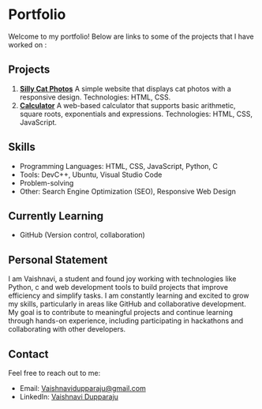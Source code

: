 # Portfolio
Welcome to my portfolio! Below are links to some of the projects that I have worked on :

## Projects
1. [**Silly Cat Photos**](https://github.com/vysh0d/SillyCats)
   A simple website that displays cat photos with a responsive design.
   Technologies: HTML, CSS.
2. [**Calculator**](https://github.com/vysh0d/Calculator)
   A web-based calculator that supports basic arithmetic, square roots, exponentials and expressions.
   Technologies: HTML, CSS, JavaScript.

## Skills
* Programming Languages: HTML, CSS, JavaScript, Python, C
* Tools: DevC++, Ubuntu, Visual Studio Code
* Problem-solving
* Other: Search Engine Optimization (SEO), Responsive Web Design

## Currently Learning
* GitHub (Version control, collaboration)

## Personal Statement
I am Vaishnavi, a student and found joy working with technologies like Python, c and web development tools to build projects that improve efficiency and simplify tasks. I am constantly learning and excited to grow my skills, particularly in areas like GitHub and collaborative development. My goal is to contribute to meaningful projects and continue learning through hands-on experience, including participating in hackathons and collaborating with other developers. 

## Contact 
Feel free to reach out to me:
* Email: Vaishnavidupparaju@gmail.com
* LinkedIn: [Vaishnavi Dupparaju](https://www.linkedin.com/in/vaishnavi-dupparaju-851903339/) 

